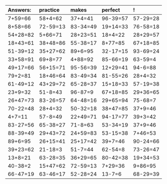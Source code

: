 | Answers: | practice | makes | perfect | ! |
| :--- | :--- | :--- | :--- | :--- |
| 7+59=66 | 58+4=62 | 37+4=41 | 96-39=57 | 57-29=28 | 
| 8+58=66 | 72-59=13 | 83-34=49 | 19+14=33 | 76-58=18 | 
| 54+28=82 | 5+66=71 | 28+23=51 | 18+4=22 | 28+29=57 | 
| 18+43=61 | 38+48=86 | 55-38=17 | 8+77=85 | 67+18=85 | 
| 51-39=12 | 35+27=62 | 89+6=95 | 32-17=15 | 93-69=24 | 
| 33+58=91 | 69+8=77 | 4+88=92 | 85-66=19 | 63-59=4 | 
| 49+17=66 | 56+15=71 | 95-56=39 | 12+29=41 | 94-6=88 | 
| 79+2=81 | 18+46=64 | 83-49=34 | 81-55=26 | 28+4=32 | 
| 61-49=12 | 43+29=72 | 65-28=37 | 15+18=33 | 57-19=38 | 
| 23+9=32 | 51-8=43 | 96-87=9 | 67+18=85 | 29+36=65 | 
| 26+47=73 | 83-26=57 | 64-48=16 | 29+65=94 | 75-68=7 | 
| 70-22=48 | 28+4=32 | 50-32=18 | 38+47=85 | 37+9=46 | 
| 4+7=11 | 57-8=49 | 22+49=71 | 94-17=77 | 39+3=42 | 
| 83-27=56 | 65-38=27 | 71-8=63 | 53-34=19 | 37+9=46 | 
| 88-39=49 | 29+43=72 | 24+59=83 | 53-15=38 | 7+46=53 | 
| 89+6=95 | 26+15=41 | 25+17=42 | 39+7=46 | 90-24=66 | 
| 39+23=62 | 21-18=3 | 51-7=44 | 62-54=8 | 73-26=47 | 
| 13+8=21 | 63-28=35 | 36+29=65 | 80-42=38 | 19+34=53 | 
| 40-38=2 | 15+47=62 | 72-59=13 | 7+29=36 | 9+86=95 | 
| 66-47=19 | 63-46=17 | 52-28=24 | 13-7=6 | 68-29=39 | 
